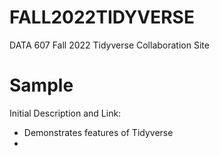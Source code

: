# FALL2022TIDYVERSE
DATA 607 Fall 2022 Tidyverse Collaboration Site

# Sample
Initial Description and Link: 
* Demonstrates features of Tidyverse
* 
